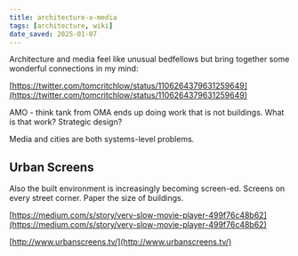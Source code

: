 ```yaml
---
title: architecture-x-media
tags: [architecture, wiki]
date_saved: 2025-01-07
---
```


Architecture and media feel like unusual bedfellows but bring together some wonderful connections in my mind:

[https://twitter.com/tomcritchlow/status/1106264379631259649](https://twitter.com/tomcritchlow/status/1106264379631259649)

AMO - think tank from OMA ends up doing work that is not buildings. What is that work? Strategic design?

Media and cities are both systems-level problems.

## Urban Screens

Also the built environment is increasingly becoming screen-ed. Screens on every street corner. Paper the size of buildings.

[https://medium.com/s/story/very-slow-movie-player-499f76c48b62](https://medium.com/s/story/very-slow-movie-player-499f76c48b62)

[http://www.urbanscreens.tv/](http://www.urbanscreens.tv/)